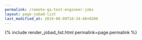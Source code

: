 ```yaml
---
permalink: /remote-qa-test-engineer-jobs
layout: page-jobad-list
last_modified_at: 2019-08-09T18:34:48+0200
---
```

{% include render_jobad_list.html permalink=page.permalink %}

